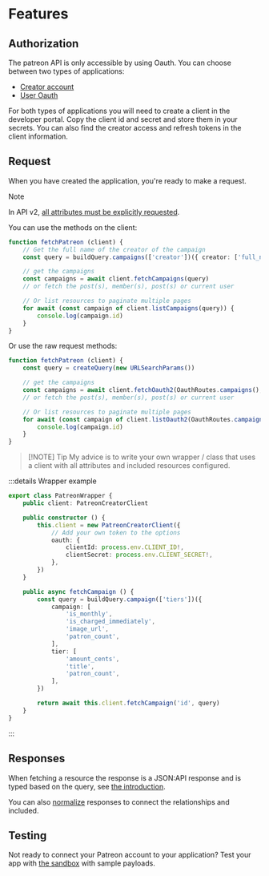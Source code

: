 # Features

## Authorization

The patreon API is only accessible by using Oauth. You can choose between two types of applications:

- [Creator account](./oauth#creator-token)
- [User Oauth](./oauth#user-oauth2)

For both types of applications you will need to create a client in the developer portal. Copy the client id and secret and store them in your secrets. You can also find the creator access and refresh tokens in the client information.

## Request

When you have created the application, you're ready to make a request.

> [!NOTE]
> In API v2, [all attributes must be explicitly requested](https://docs.patreon.com/#apiv2-oauth).

You can use the methods on the client:

```ts
function fetchPatreon (client) {
    // Get the full name of the creator of the campaign
    const query = buildQuery.campaigns(['creator'])({ creator: ['full_name']})

    // get the campaigns
    const campaigns = await client.fetchCampaigns(query)
    // or fetch the post(s), member(s), post(s) or current user 

    // Or list resources to paginate multiple pages
    for await (const campaign of client.listCampaigns(query)) {
        console.log(campaign.id)
    }
}
```

Or use the raw request methods:

```ts
function fetchPatreon (client) {
    const query = createQuery(new URLSearchParams())

    // get the campaigns
    const campaigns = await client.fetchOauth2(OauthRoutes.campaigns(), query)
    // or fetch the post(s), member(s), post(s) or current user 

    // Or list resources to paginate multiple pages
    for await (const campaign of client.listOauth2(OauthRoutes.campaigns(), query)) {
        console.log(campaign.id)
    }
}
```

> [!NOTE] Tip
> My advice is to write your own wrapper / class that uses a client with all attributes and included resources configured.

:::details Wrapper example

```ts
export class PatreonWrapper {
    public client: PatreonCreatorClient

    public constructor () {
        this.client = new PatreonCreatorClient({
            // Add your own token to the options
            oauth: {
                clientId: process.env.CLIENT_ID!,
                clientSecret: process.env.CLIENT_SECRET!,
            },
        })
    }

    public async fetchCampaign () {
        const query = buildQuery.campaign(['tiers'])({
            campaign: [
                'is_monthly',
                'is_charged_immediately',
                'image_url',
                'patron_count',
            ],
            tier: [
                'amount_cents',
                'title',
                'patron_count',
            ],
        })

        return await this.client.fetchCampaign('id', query) 
    }
}
```

:::

## Responses

When fetching a resource the response is a JSON:API response and is typed based on the query, see [the introduction](../introduction).

You can also [normalize](./simplify) responses to connect the relationships and included.

## Testing

Not ready to connect your Patreon account to your application? Test your app with [the sandbox](./sandbox) with sample payloads.
